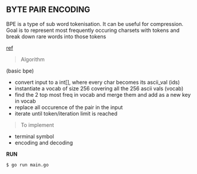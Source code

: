 ## BYTE PAIR ENCODING

BPE is a type of sub word tokenisation. It can be useful for compression. 
Goal is to represent most frequently occuring charsets with tokens and
break down rare words into those tokens

[ref](https://towardsdatascience.com/byte-pair-encoding-subword-based-tokenization-algorithm-77828a70bee0)

> Algorithm 

(basic bpe)

- convert input to a int[], where every char becomes its ascii_val (ids)
- instantiate a vocab of size 256 covering all the 256 ascii vals (vocab)
- find the 2 top most freq in vocab and merge them and add as a new key in vocab
- replace all occurence of the pair in the input
- iterate until token/iteration limit is reached


> To implement

- terminal symbol
- encoding and decoding

 **RUN**

 `$ go run main.go`
